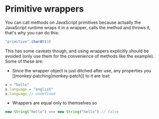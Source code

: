 # Primitive wrappers
You can call methods on JavaScript primitives because actually the JavaScript runtime wraps it in a wrapper, calls the method and throws it, that's why you can do this:

```js
"primitive".charAt(3)
```

This has some caveats though, and using wrappers explicitly should be avoided (only use them for the convenience of methods like the example). Some of these are:

* Since the wrapper object is just ditched after use, any properties you [[monkey-patching|monkey-patch]] to it are lost:

```js
x = "hello"
x.language = "english"
x.language // undefined
```

* Wrappers are equal only to themselves so

```js
new String("hello") === new String("hello") // false
```
